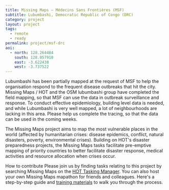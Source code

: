 ```yaml
---
title: Missing Maps – Médecins Sans Frontières (MSF)
subtitle: Lubumbashi, Democratic Republic of Congo (DRC)
category: project
layout: project
tags:
  - remote
  - ready
permalink: project/msf-drc
aoi:
  - north: 128.264484
    south: 128.057910
    east: -3.622438
    west: -3.737522
---
```


Lubumbashi has been partially mapped at the request of MSF to help the organisation respond to the frequent disease outbreaks that hit the city. Missing Maps / HOT and the OSM lubumbashi group have completed the field mapping, so that MSF can use the data in outbreak surveillance and response. To conduct effective epidemiology, building level data is needed, and while Lubumbashi is very well mapped, a lot of neighbourhoods are lacking in this area. Please help us complete the tracing, so that the data can be used in the coming weeks.

The Missing Maps project aims to map the most vulnerable places in the world (affected by humanitarian crises: disease epidemics, conflict, natural disasters, poverty, environmental crises). Building on HOT's disaster preparedness projects, the Missing Maps tasks facilitate pre-emptive mapping of priority countries to better facilitate disaster response, medical activities and resource allocation when crises occur.

How to contribute
Please join us by finding tasks relating to this project by searching Missing Maps on the [HOT Tasking Manager](http://tasks.hotosm.org/?sort_by=priority&direction=asc&search=Missing+Maps). You can also host your own Missing Maps mapathon for friends and colleagues. Here's a step-by-step guide and [training materials](http://www.missingmaps.org/contribute/) to walk you through the process.
